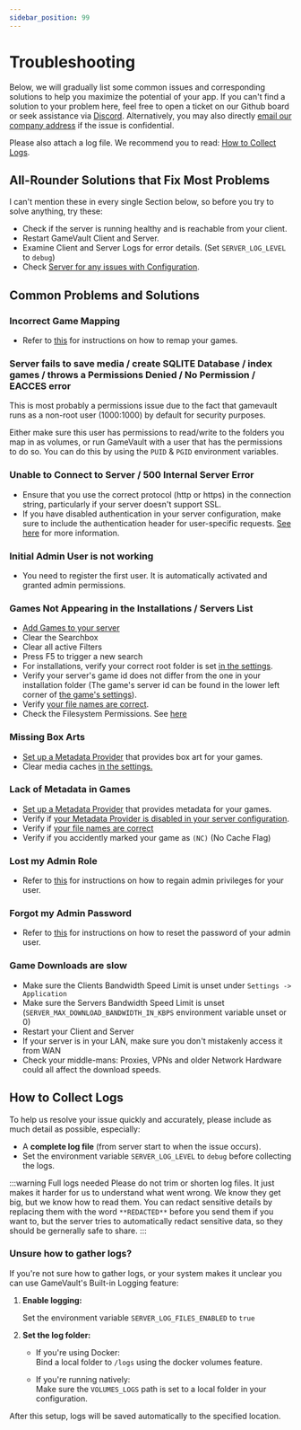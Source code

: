 ```yaml
---
sidebar_position: 99
---
```


# Troubleshooting

Below, we will gradually list some common issues and corresponding solutions to help you maximize the potential of your app. If you can't find a solution to your problem here, feel free to open a ticket on our Github board or seek assistance via [Discord](https://discord.gg/NEdNen2dSu). Alternatively, you may also directly [email our company address](mailto:contact@phalco.de) if the issue is confidential.

Please also attach a log file. We recommend you to read: [How to Collect Logs](./troubleshooting.md#how-to-collect-logs).

## All-Rounder Solutions that Fix Most Problems

I can't mention these in every single Section below, so before you try to solve anything, try these:

- Check if the server is running healthy and is reachable from your client.
- Restart GameVault Client and Server.
- Examine Client and Server Logs for error details. (Set `SERVER_LOG_LEVEL` to `debug`)
- Check [Server for any issues with Configuration](./server-docs/configuration.md).

## Common Problems and Solutions

### Incorrect Game Mapping

- Refer to [this](./client-docs/how-to-use.md#modifying-games) for instructions on how to remap your games.

### Server fails to save media / create SQLITE Database / index games / throws a Permissions Denied / No Permission / EACCES error

This is most probably a permissions issue due to the fact that gamevault runs as a non-root user (1000:1000) by default for security purposes.

Either make sure this user has permissions to read/write to the folders you map in as volumes, or run GameVault with a user that has the permissions to do so. You can do this by using the `PUID` & `PGID` environment variables.

### Unable to Connect to Server / 500 Internal Server Error

- Ensure that you use the correct protocol (http or https) in the connection string, particularly if your server doesn't support SSL.
- If you have disabled authentication in your server configuration, make sure to include the authentication header for user-specific requests. [See here](./server-docs/configuration.md) for more information.

### Initial Admin User is not working

- You need to register the first user. It is automatically activated and granted admin permissions.

### Games Not Appearing in the Installations / Servers List

- [Add Games to your server](./server-docs/adding-games.md)
- Clear the Searchbox
- Clear all active Filters
- Press F5 to trigger a new search
- For installations, verify your correct root folder is set [in the settings](./client-docs/gui.md#data).
- Verify your server's game id does not differ from the one in your installation folder (The game's server id can be found in the lower left corner of [the game's settings](./client-docs/gui.md#game-settings)).
- Verify [your file names are correct](./server-docs/structure.md).
- Check the Filesystem Permissions. See [here](#server-fails-to-save-media--create-sqlite-database--index-games--throws-a-permissions-denied--no-permission--eacces-error)

### Missing Box Arts

- [Set up a Metadata Provider](./server-docs/metadata-enrichment/metadata.md) that provides box art for your games.
- Clear media caches [in the settings.](./client-docs/gui.md#data)

### Lack of Metadata in Games

- [Set up a Metadata Provider](./server-docs/metadata-enrichment/metadata.md) that provides metadata for your games.
- Verify if [your Metadata Provider is disabled in your server configuration](./server-docs/configuration.md).
- Verify if [your file names are correct](./server-docs/structure.md)
- Verify if you accidently marked your game as `(NC)` (No Cache Flag)

### Lost my Admin Role

- Refer to [this](./server-docs/user-management#admin-role-recovery) for instructions on how to regain admin privileges for your user.

### Forgot my Admin Password

- Refer to [this](./server-docs/user-management#admin-password-recovery) for instructions on how to reset the password of your admin user.

### Game Downloads are slow

- Make sure the Clients Bandwidth Speed Limit is unset under `Settings -> Application`
- Make sure the Servers Bandwidth Speed Limit is unset (`SERVER_MAX_DOWNLOAD_BANDWIDTH_IN_KBPS` environment variable unset or 0)
- Restart your Client and Server
- If your server is in your LAN, make sure you don't mistakenly access it from WAN
- Check your middle-mans: Proxies, VPNs and older Network Hardware could all affect the download speeds.

## How to Collect Logs

To help us resolve your issue quickly and accurately, please include as much detail as possible, especially:

- A **complete log file** (from server start to when the issue occurs).
- Set the environment variable `SERVER_LOG_LEVEL` to `debug` before collecting the logs.

:::warning Full logs needed
Please do not trim or shorten log files. It just makes it harder for us to understand what went wrong. We know they get big, but we know how to read them.
You can redact sensitive details by replacing them with the word `**REDACTED**` before you send them if you want to, but the server tries to automatically redact sensitive data, so they should be gernerally safe to share.
:::

### Unsure how to gather logs?

If you're not sure how to gather logs, or your system makes it unclear you can use GameVault's Built-in Logging feature:

1. **Enable logging:**

   Set the environment variable `SERVER_LOG_FILES_ENABLED` to `true`

2. **Set the log folder:**

   - If you're using Docker:  
     Bind a local folder to `/logs` using the docker volumes feature.

   - If you're running natively:  
     Make sure the `VOLUMES_LOGS` path is set to a local folder in your configuration.

After this setup, logs will be saved automatically to the specified location.
